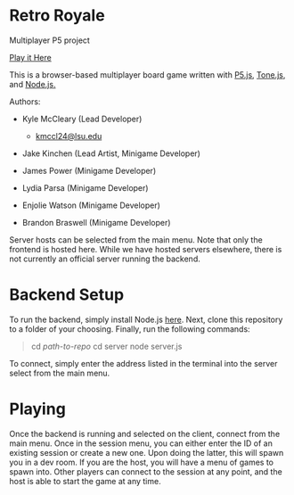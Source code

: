 #   Retro Royale
Multiplayer P5 project

[Play it Here](https://kmccleary3301.github.io/retro_royale/)

This is a browser-based multiplayer board game written with [P5.js](https://p5js.org/), [Tone.js](https://tonejs.github.io/), and [Node.js.](https://nodejs.org/en/)

Authors:
*   Kyle McCleary       (Lead Developer)

    *   kmccl24@lsu.edu

*   Jake Kinchen        (Lead Artist, Minigame Developer)

*   James Power         (Minigame Developer)

*   Lydia Parsa         (Minigame Developer)

*   Enjolie Watson      (Minigame Developer)

*   Brandon Braswell    (Minigame Developer)

Server hosts can be selected from the main menu.
Note that only the frontend is hosted here.
While we have hosted servers elsewhere, there is not
currently an official server running the backend.

#   Backend Setup
To run the backend, simply install Node.js [here](https://nodejs.org/en/).
Next, clone this repository to a folder of your choosing.
Finally, run the following commands:

>   cd *path-to-repo*
>   cd server
>   node server.js

To connect, simply enter the address listed in the terminal into the server select from the main menu.

#   Playing
Once the backend is running and selected on the client, connect from the main menu.
Once in the session menu, you can either enter the ID of an existing session or create a new one.
Upon doing the latter, this will spawn you in a dev room. If you are the host, you will have a menu of games
to spawn into. Other players can connect to the session at any point, and the host is able to start
the game at any time.

